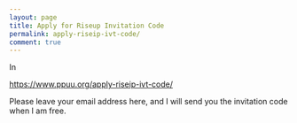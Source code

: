 ```yaml
---
layout: page
title: Apply for Riseup Invitation Code
permalink: apply-riseip-ivt-code/
comment: true
---
```


In

https://www.ppuu.org/apply-riseip-ivt-code/

Please leave your email address here, and I will send you the invitation code when I am free.
